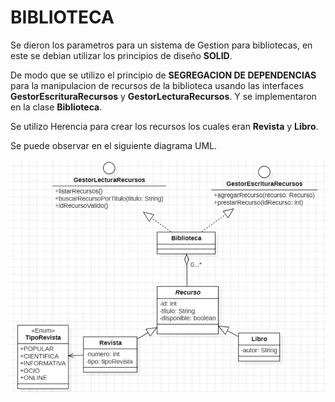 # BIBLIOTECA 

Se dieron los parametros para un sistema de Gestion para bibliotecas, en este se debian utilizar los principios de diseño **SOLID**.

De modo que se utilizo el principio de **SEGREGACION DE DEPENDENCIAS** para la manipulacion de recursos de la biblioteca usando las interfaces **GestorEscrituraRecursos** y **GestorLecturaRecursos**. Y se implementaron en la clase **Biblioteca**. 

Se utilizo Herencia para crear los recursos los cuales eran **Revista** y **Libro**.

Se puede observar en el siguiente diagrama UML.

![](BibliotecaJaiderMendozaUML.PNG)